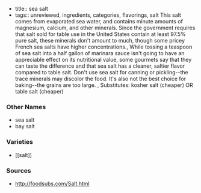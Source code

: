 - title:: sea salt
- tags:: unreviewed, ingredients, categories, flavorings, salt
This salt comes from evaporated sea water, and contains minute amounts of magnesium, calcium, and other minerals. Since the government requires that salt sold for table use in the United States contain at least 97.5% pure salt, these minerals don't amount to much, though some pricey French sea salts have higher concentrations., While tossing a teaspoon of sea salt into a half gallon of marinara sauce isn't going to have an appreciable effect on its nutritional value, some gourmets say that they can taste the difference and that sea salt has a cleaner, saltier flavor compared to table salt. Don't use sea salt for canning or pickling--the trace minerals may discolor the food. It's also not the best choice for baking--the grains are too large. , Substitutes: kosher salt (cheaper) OR table salt (cheaper)

### Other Names

* sea salt
* bay salt

### Varieties

* [[salt]]

### Sources
* http://foodsubs.com/Salt.html

